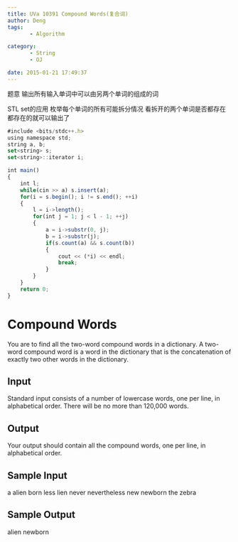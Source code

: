 ```yaml
---
title: UVa 10391 Compound Words(复合词)
author: Deng
tags: 
       - Algorithm

category: 
       - String
       - OJ

date: 2015-01-21 17:49:37
---
```

题意 输出所有输入单词中可以由另两个单词的组成的词

STL set的应用 枚举每个单词的所有可能拆分情况 看拆开的两个单词是否都存在 都存在的就可以输出了

```js 
#include <bits/stdc++.h>
using namespace std;
string a, b;
set<string> s;
set<string>::iterator i;

int main()
{
    int l;
    while(cin >> a) s.insert(a);
    for(i = s.begin(); i != s.end(); ++i)
    {
        l = i->length();
        for(int j = 1; j < l - 1; ++j)
        {
            a = i->substr(0, j);
            b = i->substr(j);
            if(s.count(a) && s.count(b))
            {
                cout << (*i) << endl;
                break;
            }
        }
    }
    return 0;
}
```

# Compound Words

You are to find all the two-word compound words in a dictionary. A two-word compound word is a word in the dictionary that is the concatenation of exactly two other words in the dictionary.

## Input

Standard input consists of a number of lowercase words, one per line, in alphabetical order. There will be no more than 120,000 words.

## Output

Your output should contain all the compound words, one per line, in alphabetical order.

## Sample Input

a alien born less lien never nevertheless new newborn the zebra

## Sample Output

alien newborn